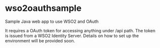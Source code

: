 # wso2oauthsample
Sample Java web app to use WSO2 and OAuth

It requires a OAuth token for accessing anything under /api path. The token is issued from a WSO2 Identity Server. Details on how to set up the environment will be provided soon.